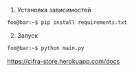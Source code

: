 
1. Установка зависимостей
```bash
foo@bar:~$ pip install requirements.txt
```
2. Запуск
```bash
foo@bar:~$ python main.py
```

https://cifra-store.herokuapp.com/docs